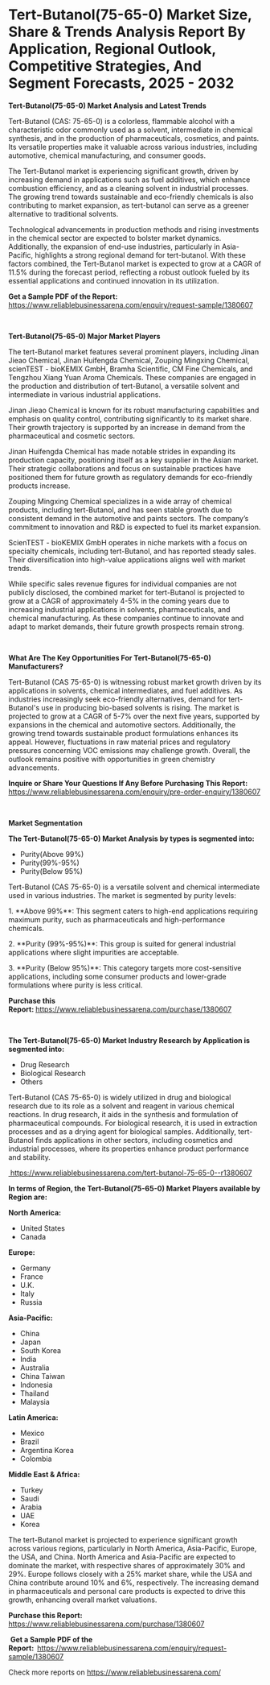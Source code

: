 <p><h1>Tert-Butanol(75-65-0) Market Size, Share & Trends Analysis Report By Application, Regional Outlook, Competitive Strategies, And Segment Forecasts, 2025 - 2032</h1></p><p><strong>Tert-Butanol(75-65-0) Market Analysis and Latest Trends</strong></p>
<p><p>Tert-Butanol (CAS: 75-65-0) is a colorless, flammable alcohol with a characteristic odor commonly used as a solvent, intermediate in chemical synthesis, and in the production of pharmaceuticals, cosmetics, and paints. Its versatile properties make it valuable across various industries, including automotive, chemical manufacturing, and consumer goods.</p><p>The Tert-Butanol market is experiencing significant growth, driven by increasing demand in applications such as fuel additives, which enhance combustion efficiency, and as a cleaning solvent in industrial processes. The growing trend towards sustainable and eco-friendly chemicals is also contributing to market expansion, as tert-butanol can serve as a greener alternative to traditional solvents.</p><p>Technological advancements in production methods and rising investments in the chemical sector are expected to bolster market dynamics. Additionally, the expansion of end-use industries, particularly in Asia-Pacific, highlights a strong regional demand for tert-butanol. With these factors combined, the Tert-Butanol market is expected to grow at a CAGR of 11.5% during the forecast period, reflecting a robust outlook fueled by its essential applications and continued innovation in its utilization.</p></p>
<p><strong>Get a Sample PDF of the Report:&nbsp;</strong> <a href="https://www.reliablebusinessarena.com/enquiry/request-sample/1380607?utm_campaign=2822&utm_medium=2&utm_source=Github&utm_content=ia&utm_term=02042025&utm_id=tert-butanol75-65-0">https://www.reliablebusinessarena.com/enquiry/request-sample/1380607</a></p>
<p>&nbsp;</p>
<p><strong>Tert-Butanol(75-65-0) Major Market Players</strong></p>
<p><p>The tert-Butanol market features several prominent players, including Jinan Jieao Chemical, Jinan Huifengda Chemical, Zouping Mingxing Chemical, scienTEST - bioKEMIX GmbH, Bramha Scientific, CM Fine Chemicals, and Tengzhou Xiang Yuan Aroma Chemicals. These companies are engaged in the production and distribution of tert-Butanol, a versatile solvent and intermediate in various industrial applications.</p><p>Jinan Jieao Chemical is known for its robust manufacturing capabilities and emphasis on quality control, contributing significantly to its market share. Their growth trajectory is supported by an increase in demand from the pharmaceutical and cosmetic sectors.</p><p>Jinan Huifengda Chemical has made notable strides in expanding its production capacity, positioning itself as a key supplier in the Asian market. Their strategic collaborations and focus on sustainable practices have positioned them for future growth as regulatory demands for eco-friendly products increase.</p><p>Zouping Mingxing Chemical specializes in a wide array of chemical products, including tert-Butanol, and has seen stable growth due to consistent demand in the automotive and paints sectors. The company’s commitment to innovation and R&D is expected to fuel its market expansion.</p><p>ScienTEST - bioKEMIX GmbH operates in niche markets with a focus on specialty chemicals, including tert-Butanol, and has reported steady sales. Their diversification into high-value applications aligns well with market trends.</p><p>While specific sales revenue figures for individual companies are not publicly disclosed, the combined market for tert-Butanol is projected to grow at a CAGR of approximately 4-5% in the coming years due to increasing industrial applications in solvents, pharmaceuticals, and chemical manufacturing. As these companies continue to innovate and adapt to market demands, their future growth prospects remain strong.</p></p>
<p>&nbsp;</p>
<p><strong>What Are The Key Opportunities For Tert-Butanol(75-65-0) Manufacturers?</strong></p>
<p><p>Tert-Butanol (CAS 75-65-0) is witnessing robust market growth driven by its applications in solvents, chemical intermediates, and fuel additives. As industries increasingly seek eco-friendly alternatives, demand for tert-Butanol's use in producing bio-based solvents is rising. The market is projected to grow at a CAGR of 5-7% over the next five years, supported by expansions in the chemical and automotive sectors. Additionally, the growing trend towards sustainable product formulations enhances its appeal. However, fluctuations in raw material prices and regulatory pressures concerning VOC emissions may challenge growth. Overall, the outlook remains positive with opportunities in green chemistry advancements.</p></p>
<p><strong>Inquire or Share Your Questions If Any Before Purchasing This Report:</strong> <a href="https://www.reliablebusinessarena.com/enquiry/pre-order-enquiry/1380607?utm_campaign=2822&utm_medium=2&utm_source=Github&utm_content=ia&utm_term=02042025&utm_id=tert-butanol75-65-0">https://www.reliablebusinessarena.com/enquiry/pre-order-enquiry/1380607</a></p>
<p>&nbsp;</p>
<p><strong>Market Segmentation</strong></p>
<p><strong>The Tert-Butanol(75-65-0) Market Analysis by types is segmented into:</strong></p>
<p><ul><li>Purity(Above 99%)</li><li>Purity(99%-95%)</li><li>Purity(Below 95%)</li></ul></p>
<p><p>Tert-Butanol (CAS 75-65-0) is a versatile solvent and chemical intermediate used in various industries. The market is segmented by purity levels: </p><p>1. **Above 99%**: This segment caters to high-end applications requiring maximum purity, such as pharmaceuticals and high-performance chemicals.</p><p>   </p><p>2. **Purity (99%-95%)**: This group is suited for general industrial applications where slight impurities are acceptable.</p><p>3. **Purity (Below 95%)**: This category targets more cost-sensitive applications, including some consumer products and lower-grade formulations where purity is less critical.</p></p>
<p><strong>Purchase this Report:&nbsp;</strong><a href="https://www.reliablebusinessarena.com/purchase/1380607?utm_campaign=2822&utm_medium=2&utm_source=Github&utm_content=ia&utm_term=02042025&utm_id=tert-butanol75-65-0">https://www.reliablebusinessarena.com/purchase/1380607</a></p>
<p>&nbsp;</p>
<p><strong>The Tert-Butanol(75-65-0) Market Industry Research by Application is segmented into:</strong></p>
<p><ul><li>Drug Research</li><li>Biological Research</li><li>Others</li></ul></p>
<p><p>Tert-Butanol (CAS 75-65-0) is widely utilized in drug and biological research due to its role as a solvent and reagent in various chemical reactions. In drug research, it aids in the synthesis and formulation of pharmaceutical compounds. For biological research, it is used in extraction processes and as a drying agent for biological samples. Additionally, tert-Butanol finds applications in other sectors, including cosmetics and industrial processes, where its properties enhance product performance and stability.</p></p>
<p><a href="https://www.reliablebusinessarena.com/tert-butanol-75-65-0--r1380607?utm_campaign=2822&utm_medium=2&utm_source=Github&utm_content=ia&utm_term=02042025&utm_id=tert-butanol75-65-0">&nbsp;https://www.reliablebusinessarena.com/tert-butanol-75-65-0--r1380607</a></p>
<p><strong>In terms of Region, the Tert-Butanol(75-65-0) Market Players available by Region are:</strong></p>
<p>
    <p> <strong> North America: </strong>
        <ul>
            <li>United States</li>
            <li>Canada</li>
        </ul>
        </p> 
    <p> <strong> Europe: </strong>
        <ul>
            <li>Germany</li>
            <li>France</li>
            <li>U.K.</li>
            <li>Italy</li>
            <li>Russia</li>
        </ul>
        </p> 
    <p> <strong> Asia-Pacific: </strong>
        <ul>
            <li>China</li>
            <li>Japan</li>
            <li>South Korea</li>
            <li>India</li>
            <li>Australia</li>
            <li>China Taiwan</li>
            <li>Indonesia</li>
            <li>Thailand</li>
            <li>Malaysia</li>
        </ul>
        </p> 
    <p> <strong> Latin America: </strong>
        <ul>
            <li>Mexico</li>
            <li>Brazil</li>
            <li>Argentina Korea</li>
            <li>Colombia</li>
        </ul>
        </p> 
    <p> <strong> Middle East & Africa: </strong>
        <ul>
            <li>Turkey</li>
            <li>Saudi</li>
            <li>Arabia</li>
            <li>UAE</li>
            <li>Korea</li>
        </ul>
    </p>
    </p>
<p><p>The tert-Butanol market is projected to experience significant growth across various regions, particularly in North America, Asia-Pacific, Europe, the USA, and China. North America and Asia-Pacific are expected to dominate the market, with respective shares of approximately 30% and 29%. Europe follows closely with a 25% market share, while the USA and China contribute around 10% and 6%, respectively. The increasing demand in pharmaceuticals and personal care products is expected to drive this growth, enhancing overall market valuations.</p></p>
<p><strong>Purchase this Report: </strong><a href="https://www.reliablebusinessarena.com/purchase/1380607?utm_campaign=2822&utm_medium=2&utm_source=Github&utm_content=ia&utm_term=02042025&utm_id=tert-butanol75-65-0">https://www.reliablebusinessarena.com/purchase/1380607</a></p>
<p>&nbsp;<strong>Get a Sample PDF of the Report:&nbsp;&nbsp;</strong><a href="https://www.reliablebusinessarena.com/enquiry/request-sample/1380607?utm_campaign=2822&utm_medium=2&utm_source=Github&utm_content=ia&utm_term=02042025&utm_id=tert-butanol75-65-0">https://www.reliablebusinessarena.com/enquiry/request-sample/1380607</a></p>
<p><strong></strong></p>
<p>Check more reports on <a href="https://www.reliablebusinessarena.com/?utm_campaign=2822&utm_medium=2&utm_source=Github&utm_content=ia&utm_term=02042025&utm_id=tert-butanol75-65-0">https://www.reliablebusinessarena.com/</a></p>
